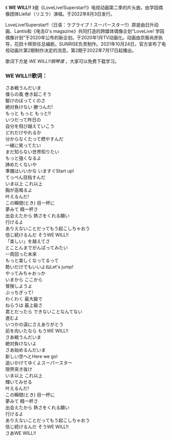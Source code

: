 

《 **WE WILL!!**
》是《LoveLive!Superstar!!》电视动画第二季的片头曲，由学园偶像团体Liella!（リエラ）演唱。于2022年8月3日发行。

LoveLive!Superstar!!（日语：ラブライブ！スーパースター!!）原是由日升动画、Lantis和《电击G's
magazine》共同打造的跨媒体偶像企划“LoveLive!
学园偶像计划”于2020年公布的新企划。于2020年1月TV动画化。动画由京极尚彦执导，花田十辉担任总编剧，SUNRISE负责制作。2021年10月24日，官方宣布了电视动画片第2期制作决定的消息。第2期于2022年7月17日起播出。

歌词下方是 _WE WILL!!钢琴谱_ ，大家可以免费下载学习。

### WE WILL!!歌词：

さあ戦うんだいま  
僕らの風 巻き起こそう  
駆けのぼってくのさ  
絶対負けない 勝つんだ!  
もっと もっと もっと!!  
いつだって昨日の  
自分を飛び越えていこう  
どれだけやれるか  
分からなくたって燃やすんだ  
一緒に笑ってたい  
まだ知らない世界知りたい  
もっと強くなるよ  
諦めたくないや  
準備はいいかな いますぐStart up!  
てっぺん目指すんだ  
いま以上 これ以上  
胸が高鳴るよ  
叶えるんだ!  
この瞬間(とき) 目一杯に  
夢みて 精一杯さ  
出会えたから 熱さをくれる願い  
行けるよ  
ありえないことだってもう起こしちゃおう  
信じ続けるんだ そうWE WILL!!  
「楽しい」を越えてさ  
とことんまでがんばってみたい  
一周回った未来  
もっと楽しくなってるって  
勢いだけでもいいよねLet's jump!  
やってみちゃおっか  
いまから ここから  
冒険しようよ  
ぶっちぎって!  
わくわく 最大級で  
ねらうは 最上級さ  
君とだったら できないことなんてない  
進むよ  
いつかの涙にさえありがとう  
前を向いたなら もうWE WILL!!  
さあ戦うんだいま  
絶対負けないよ  
さあ始めるんだいま  
新しい空へとHere we go!  
追いかけてゆくよスーパースター  
限界突き抜け  
いま以上 これ以上  
輝いてみせる  
叶えるんだ!  
この瞬間(とき) 目一杯に  
夢みて 精一杯さ  
出会えたから 熱さをくれる願い  
行けるよ  
ありえないことだってもう起こしちゃおう  
信じ続けるんだ そうWE WILL!!  
さあWE WILL!!

